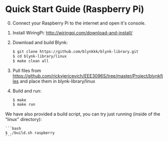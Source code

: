 # Quick Start Guide (Raspberry Pi)

0. Connect your Raspberry Pi to the internet and open it's console.

1. Install WiringPi:
    http://wiringpi.com/download-and-install/

2. Download and build Blynk:
    ```bash
    $ git clone https://github.com/blynkkk/blynk-library.git
    $ cd blynk-library/linux
    $ make clean all
    ```

3. Pull files from https://github.com/rickyjericevich/EEE3096S/tree/master/Project/blynkfiles
     and place them in blynk-library/linux

4. Build and run:
    ```bash
    $ make
    $ make run
    ```

We have also provided a build script, you can try just running (inside of the "linux" directory):

    ```bash
    $ ./build.sh raspberry
    ```
